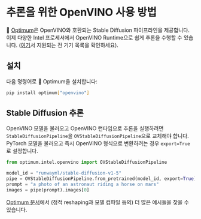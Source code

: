 <!--Copyright 2024 The HuggingFace Team. All rights reserved.

Licensed under the Apache License, Version 2.0 (the "License"); you may not use this file except in compliance with
the License. You may obtain a copy of the License at

http://www.apache.org/licenses/LICENSE-2.0

Unless required by applicable law or agreed to in writing, software distributed under the License is distributed on
an "AS IS" BASIS, WITHOUT WARRANTIES OR CONDITIONS OF ANY KIND, either express or implied. See the License for the
specific language governing permissions and limitations under the License.
-->

# 추론을 위한 OpenVINO 사용 방법

🤗 [Optimum](https://github.com/huggingface/optimum-intel)은 OpenVINO와 호환되는 Stable Diffusion 파이프라인을 제공합니다.
이제 다양한 Intel 프로세서에서 OpenVINO Runtime으로 쉽게 추론을 수행할 수 있습니다. ([여기](https://docs.openvino.ai/latest/openvino_docs_OV_UG_supported_plugins_Supported_Devices.html)서 지원되는 전 기기 목록을 확인하세요).

## 설치

다음 명령어로 🤗 Optimum을 설치합니다:

```sh
pip install optimum["openvino"]
```

## Stable Diffusion 추론

OpenVINO 모델을 불러오고 OpenVINO 런타임으로 추론을 실행하려면 `StableDiffusionPipeline`을 `OVStableDiffusionPipeline`으로 교체해야 합니다. PyTorch 모델을 불러오고 즉시 OpenVINO 형식으로 변환하려는 경우 `export=True`로 설정합니다.

```python
from optimum.intel.openvino import OVStableDiffusionPipeline

model_id = "runwayml/stable-diffusion-v1-5"
pipe = OVStableDiffusionPipeline.from_pretrained(model_id, export=True)
prompt = "a photo of an astronaut riding a horse on mars"
images = pipe(prompt).images[0]
```

[Optimum 문서](https://huggingface.co/docs/optimum/intel/inference#export-and-inference-of-stable-diffusion-models)에서 (정적 reshaping과 모델 컴파일 등의) 더 많은 예시들을 찾을 수 있습니다.
